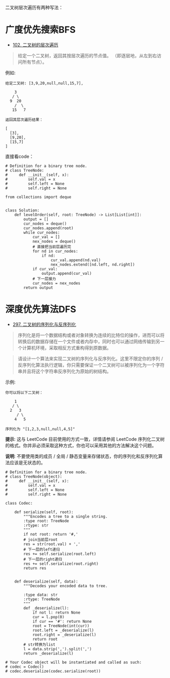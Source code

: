 二叉树层次遍历有两种写法：

# 广度优先搜索BFS

- [102. 二叉树的层次遍历](https://leetcode-cn.com/problems/binary-tree-level-order-traversal/)
> 给定一个二叉树，返回其按层次遍历的节点值。 （即逐层地，从左到右访问所有节点）。

例如:
```shell
给定二叉树: [3,9,20,null,null,15,7],

    3
   / \
  9  20
    /  \
   15   7

返回其层次遍历结果：

[
  [3],
  [9,20],
  [15,7]
]
```
直接看code：
```python3
# Definition for a binary tree node.
# class TreeNode:
#     def __init__(self, x):
#         self.val = x
#         self.left = None
#         self.right = None

from collections import deque


class Solution:
    def levelOrder(self, root: TreeNode) -> List[List[int]]:
        output = []
        cur_nodes = deque()
        cur_nodes.append(root)
        while cur_nodes:
            cur_val = []
            nex_nodes = deque()
            # 直接把当前层遍历完
            for nd in cur_nodes:
                if nd:
                    cur_val.append(nd.val)
                    nex_nodes.extend([nd.left, nd.right])
            if cur_val:
                output.append(cur_val)
            # 下一层接力
            cur_nodes = nex_nodes
        return output
```

# 深度优先算法DFS

- [297. 二叉树的序列化与反序列化](https://leetcode-cn.com/problems/serialize-and-deserialize-binary-tree/)
> 序列化是将一个数据结构或者对象转换为连续的比特位的操作，进而可以将转换后的数据存储在一个文件或者内存中，同时也可以通过网络传输到另一个计算机环境，采取相反方式重构得到原数据。

>请设计一个算法来实现二叉树的序列化与反序列化。这里不限定你的序列 / 反序列化算法执行逻辑，你只需要保证一个二叉树可以被序列化为一个字符串并且将这个字符串反序列化为原始的树结构。

示例: 
```shell
你可以将以下二叉树：

    1
   / \
  2   3
     / \
    4   5

序列化为 "[1,2,3,null,null,4,5]"
```

**提示**: 这与 LeetCode 目前使用的方式一致，详情请参阅 LeetCode 序列化二叉树的格式。你并非必须采取这种方式，你也可以采用其他的方法解决这个问题。

**说明**: 不要使用类的成员 / 全局 / 静态变量来存储状态，你的序列化和反序列化算法应该是无状态的。

```python3
# Definition for a binary tree node.
# class TreeNode(object):
#     def __init__(self, x):
#         self.val = x
#         self.left = None
#         self.right = None

class Codec:

    def serialize(self, root):
        """Encodes a tree to a single string.
        :type root: TreeNode
        :rtype: str
        """
        if not root: return '#,'
        # join当前层root
        res = str(root.val) + ','
        # 下一层的left递归
        res += self.serialize(root.left)
        # 下一层的right递归
        res += self.serialize(root.right)
        return res
        

    def deserialize(self, data):
        """Decodes your encoded data to tree.
        
        :type data: str
        :rtype: TreeNode
        """
        def _deserialize(l):
            if not l: return None
            cur = l.pop(0)
            if cur == '#': return None
            root = TreeNode(int(cur))
            root.left = _deserialize(l)
            root.right = _deserialize(l)
            return root
        # str转换为list
        l = data.strip(',').split(',')
        return _deserialize(l)

# Your Codec object will be instantiated and called as such:
# codec = Codec()
# codec.deserialize(codec.serialize(root))
```
